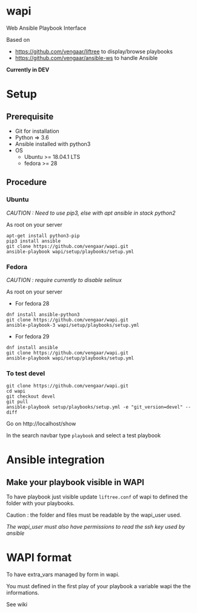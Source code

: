 # wapi
Web Ansible Playbook Interface

Based on

* https://github.com/vengaar/liftree to display/browse playbooks
* https://github.com/vengaar/ansible-ws to handle Ansible

**Currently in DEV**

# Setup

## Prerequisite

* Git for installation
* Python => 3.6
* Ansible installed with python3
* OS
  * Ubuntu >= 18.04.1 LTS
  * fedora >= 28

## Procedure

### Ubuntu

*CAUTION : Need to use pip3, else with apt ansible in stack python2*

As root on your server

~~~~
apt-get install python3-pip
pip3 install ansible
git clone https://github.com/vengaar/wapi.git
ansible-playbook wapi/setup/playbooks/setup.yml
~~~~

### Fedora

*CAUTION : require currently to disable selinux*

As root on your server

* For fedora 28

~~~~
dnf install ansible-python3
git clone https://github.com/vengaar/wapi.git
ansible-playbook-3 wapi/setup/playbooks/setup.yml
~~~~

* For fedora 29

~~~~
dnf install ansible
git clone https://github.com/vengaar/wapi.git
ansible-playbook wapi/setup/playbooks/setup.yml
~~~~

### To test devel

~~~~
git clone https://github.com/vengaar/wapi.git
cd wapi
git checkout devel
git pull
ansible-playbook setup/playbooks/setup.yml -e "git_version=devel" --diff
~~~~

Go on http://localhost/show

In the search navbar type `playbook` and select a test playbook

# Ansible integration

## Make your playbook visible in WAPI

To have playbook just visible update `liftree.conf` of wapi to defined the folder with your playbooks.

Caution : the folder and files must be readable by the wapi_user used. 

*The wapi_user must also have permissions to read the ssh key used by ansible*

# WAPI format

To have extra_vars managed by form in wapi.

You must defined in the first play of your playbook a variable wapi the the informations.

See wiki
